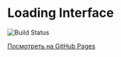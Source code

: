 # Loading Interface

![Build Status](https://github.com/Elizabess/loading-interface/workflows/Deploy%20to%20GitHub%20Pages/badge.svg)

[Посмотреть на GitHub Pages](https://Elizabess.github.io/loading-interface/)
